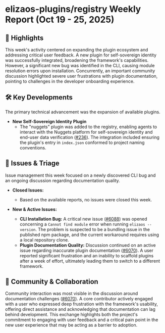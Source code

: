 # elizaos-plugins/registry Weekly Report (Oct 19 - 25, 2025)

## 🚀 Highlights
This week's activity centered on expanding the plugin ecosystem and addressing critical user feedback. A new plugin for self-sovereign identity was successfully integrated, broadening the framework's capabilities. However, a significant new bug was identified in the CLI, causing module resolution errors upon installation. Concurrently, an important community discussion highlighted severe user frustrations with plugin documentation, pointing to challenges in the developer onboarding experience.

## 🛠️ Key Developments
The primary technical advancement was the expansion of available plugins.

*   **New Self-Sovereign Identity Plugin**
    *   The "nuggets" plugin was added to the registry, enabling agents to interact with the Nuggets platform for self-sovereign identity and end-user data verification ([#236](https://github.com/elizaos-plugins/registry/pull/236)). The integration included ensuring the plugin's entry in `index.json` conformed to project naming conventions.

## 🐛 Issues & Triage
Issue management this week focused on a newly discovered CLI bug and an ongoing discussion regarding documentation quality.

*   **Closed Issues:**
    *   Based on the available reports, no issues were closed this week.

*   **New & Active Issues:**
    *   **CLI Installation Bug:** A critical new issue ([#6088](https://github.com/elizaos-plugins/registry/issues/6088)) was opened concerning a `Cannot find module` error when running `elizaos --version`. The problem is suspected to be a bundling issue in the published npm package, and the current workaround requires using a local repository clone.
    *   **Plugin Documentation Quality:** Discussion continued on an active issue regarding inaccurate plugin documentation ([#6070](https://github.com/elizaos-plugins/registry/issues/6070)). A user reported significant frustration and an inability to scaffold plugins after a week of effort, ultimately leading them to switch to a different framework.

## 💬 Community & Collaboration
Community interaction was most visible in the discussion around documentation challenges ([#6070](https://github.com/elizaos-plugins/registry/issues/6070)). A core contributor actively engaged with a user who expressed deep frustration with the framework's usability, offering direct assistance and acknowledging that documentation can lag behind development. This exchange highlights both the project's commitment to engaging with user feedback and a critical pain point in the new user experience that may be acting as a barrier to adoption.